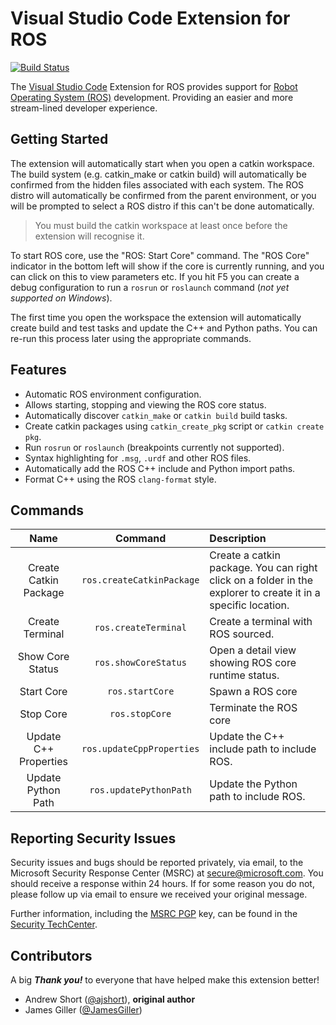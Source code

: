 # Visual Studio Code Extension for ROS

[![Build Status](https://dev.azure.com/ros-win/ros-win/_apis/build/status/vscode-ros.ci?branchName=master)](https://dev.azure.com/ros-win/ros-win/_build/latest?definitionId=57&branchName=master)

The [Visual Studio Code][vscode] Extension for ROS provides support for [Robot Operating System (ROS)][ros] development. Providing an easier and more stream-lined developer experience.

## Getting Started

The extension will automatically start when you open a catkin workspace.
The build system (e.g. catkin_make or catkin build) will automatically be confirmed from the hidden files associated with
each system.
The ROS distro will automatically be confirmed from the parent environment, or you will be prompted to select a ROS
distro if this can't be done automatically.

> You must build the catkin workspace at least once before the extension will recognise it.

To start ROS core, use the "ROS: Start Core" command.
The "ROS Core" indicator in the bottom left will show if the core is currently running, and you can click on this to view parameters etc.
If you hit F5 you can create a debug configuration to run a `rosrun` or `roslaunch` command (*not yet supported on Windows*).

The first time you open the workspace the extension will automatically create build and test tasks and update the
C++ and Python paths. You can re-run this process later using the appropriate commands.

## Features

* Automatic ROS environment configuration.
* Allows starting, stopping and viewing the ROS core status.
* Automatically discover `catkin_make` or `catkin build` build tasks.
* Create catkin packages using `catkin_create_pkg` script or `catkin create pkg`.
* Run `rosrun` or `roslaunch` (breakpoints currently not supported).
* Syntax highlighting for `.msg`, `.urdf` and other ROS files.
* Automatically add the ROS C++ include and Python import paths.
* Format C++ using the ROS `clang-format` style.

## Commands

| Name | Command | Description |
|:---:|:---:|:---|
| Create Catkin Package | `ros.createCatkinPackage` | Create a catkin package. You can right click on a folder in the explorer to create it in a specific location. |
| Create Terminal | `ros.createTerminal` | Create a terminal with ROS sourced. |
| Show Core Status | `ros.showCoreStatus` | Open a detail view showing ROS core runtime status. |
| Start Core | `ros.startCore` | Spawn a ROS core |
| Stop Core | `ros.stopCore` | Terminate the ROS core |
| Update C++ Properties | `ros.updateCppProperties` | Update the C++ include path to include ROS. |
| Update Python Path | `ros.updatePythonPath` | Update the Python path to include ROS. |

<!-- ## Roadmap -->

## Reporting Security Issues

Security issues and bugs should be reported privately, via email, to the Microsoft Security Response Center (MSRC) at [secure@microsoft.com](mailto:secure@microsoft.com). You should receive a response within 24 hours. If for some reason you do not, please follow up via email to ensure we received your original message.

Further information, including the [MSRC PGP](https://technet.microsoft.com/en-us/security/dn606155) key, can be found in the [Security TechCenter](https://technet.microsoft.com/en-us/security/default).

<!-- ## Data and Telemetry

This extension collects usage data and sends it to Microsoft to help improve our products and services. Read our [privacy statement](https://privacy.microsoft.com/en-us/privacystatement) to learn more.

This extension respects the `telemetry.enableTelemetry` setting, learn more about [this option](https://code.visualstudio.com/docs/supporting/faq#_how-to-disable-telemetry-reporting). -->

## Contributors

A big ***Thank you!*** to everyone that have helped make this extension better!

- Andrew Short ([@ajshort](https://github.com/ajshort)), **original author**
- James Giller ([@JamesGiller](https://github.com/JamesGiller))

<!-- link to files -->
[changelog]: CHANGELOG.md
[contributing]: CONTRIBUTING.md

<!-- link to external sites -->
[ros]: http://ros.org
[vscode]: https://code.visualstudio.com
